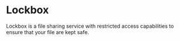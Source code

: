 # Lockbox

Lockbox is a file sharing service with restricted access capabilities to ensure that your file are kept safe.